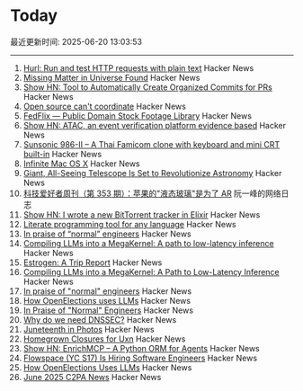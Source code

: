 # Today

最近更新时间: 2025-06-20 13:03:53

--- 
1. [Hurl: Run and test HTTP requests with plain text](https://github.com/Orange-OpenSource/hurl) Hacker News
2. [Missing Matter in Universe Found](https://www.caltech.edu/about/news/missing-matter-in-universe-found) Hacker News
3. [Show HN: Tool to Automatically Create Organized Commits for PRs](https://github.com/edverma/git-smart-squash) Hacker News
4. [Open source can't coordinate](https://matklad.github.io/2025/05/20/open-source-cant-coordinate.html) Hacker News
5. [FedFlix — Public Domain Stock Footage Library](https://public.resource.org/ntis.gov/index.html) Hacker News
6. [Show HN: ATAC, an event verification platform evidence based](https://atac.seraum.com) Hacker News
7. [Sunsonic 986-II – A Thai Famicom clone with keyboard and mini CRT built-in](https://mastodon.gamedev.place/@pikuma/114711138512697712) Hacker News
8. [Infinite Mac OS X](https://blog.persistent.info/2025/03/infinite-mac-os-x.html) Hacker News
9. [Giant, All-Seeing Telescope Is Set to Revolutionize Astronomy](https://www.science.org/content/article/giant-all-seeing-telescope-set-revolutionize-astronomy) Hacker News
10. [科技爱好者周刊（第 353 期）：苹果的"液态玻璃"是为了 AR](http://www.ruanyifeng.com/blog/2025/06/weekly-issue-353.html) 阮一峰的网络日志
11. [Show HN: I wrote a new BitTorrent tracker in Elixir](https://github.com/Dahrkael/ExTracker) Hacker News
12. [Literate programming tool for any language](https://github.com/zyedidia/Literate) Hacker News
13. [In praise of “normal” engineers](https://charity.wtf/2025/06/19/in-praise-of-normal-engineers/) Hacker News
14. [Compiling LLMs into a MegaKernel: A path to low-latency inference](https://zhihaojia.medium.com/compiling-llms-into-a-megakernel-a-path-to-low-latency-inference-cf7840913c17) Hacker News
15. [Estrogen: A Trip Report](https://smoothbrains.net/posts/2025-06-15-estrogen.html) Hacker News
16. [Compiling LLMs into a MegaKernel: A Path to Low-Latency Inference](https://zhihaojia.medium.com/compiling-llms-into-a-megakernel-a-path-to-low-latency-inference-cf7840913c17) Hacker News
17. [In praise of "normal" engineers](https://charity.wtf/2025/06/19/in-praise-of-normal-engineers/) Hacker News
18. [How OpenElections uses LLMs](https://thescoop.org/archives/2025/06/09/how-openelections-uses-llms/index.html) Hacker News
19. [In Praise of "Normal" Engineers](https://charity.wtf/2025/06/19/in-praise-of-normal-engineers/) Hacker News
20. [Why do we need DNSSEC?](https://howdnssec.works/why-do-we-need-dnssec/) Hacker News
21. [Juneteenth in Photos](https://texashighways.com/travel-news/the-history-of-juneteenth-in-photos/) Hacker News
22. [Homegrown Closures for Uxn](https://krzysckh.org/b/Homegrown-closures-for-uxn.html) Hacker News
23. [Show HN: EnrichMCP – A Python ORM for Agents](https://github.com/featureform/enrichmcp) Hacker News
24. [Flowspace (YC S17) Is Hiring Software Engineers](https://flowspace.applytojob.com/apply/6oDtY2q6E9/Software-Engineer-II) Hacker News
25. [How OpenElections Uses LLMs](https://thescoop.org/archives/2025/06/09/how-openelections-uses-llms/index.html) Hacker News
26. [June 2025 C2PA News](https://www.tbray.org/ongoing/When/202x/2025/06/17/More-C2PA) Hacker News
